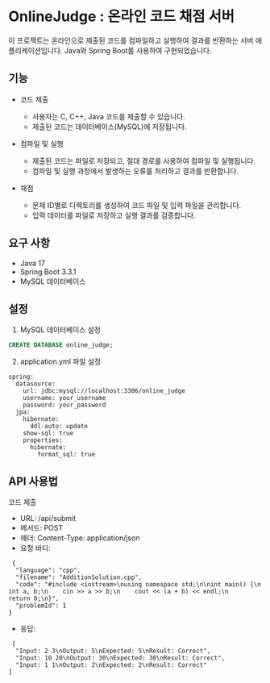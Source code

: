 # OnlineJudge : 온라인 코드 채점 서버

이 프로젝트는 온라인으로 제출된 코드를 컴파일하고 실행하여 결과를 반환하는 서버 애플리케이션입니다. Java와 Spring Boot를 사용하여 구현되었습니다.

## 기능

- 코드 제출
  - 사용자는 C, C++, Java 코드를 제출할 수 있습니다.
  - 제출된 코드는 데이터베이스(MySQL)에 저장됩니다.
  
- 컴파일 및 실행
  - 제출된 코드는 파일로 저장되고, 절대 경로를 사용하여 컴파일 및 실행됩니다.
  - 컴파일 및 실행 과정에서 발생하는 오류를 처리하고 결과를 반환합니다.

- 채점
  - 문제 ID별로 디렉토리를 생성하여 코드 파일 및 입력 파일을 관리합니다.
  - 입력 데이터를 파일로 저장하고 실행 결과를 검증합니다.

## 요구 사항

- Java 17
- Spring Boot 3.3.1
- MySQL 데이터베이스

## 설정

1. MySQL 데이터베이스 설정

```sql
CREATE DATABASE online_judge;
```

2. application.yml 파일 설정

```
spring:
  datasource:
    url: jdbc:mysql://localhost:3306/online_judge
    username: your_username
    password: your_password
  jpa:
    hibernate:
      ddl-auto: update
    show-sql: true
    properties:
      hibernate:
        format_sql: true
```

## API 사용법

코드 제출
- URL: /api/submit
- 메서드: POST
- 헤더: Content-Type: application/json
- 요청 바디:
```
 {
  "language": "cpp",
  "filename": "AdditionSolution.cpp",
  "code": "#include <iostream>\nusing namespace std;\n\nint main() {\n    int a, b;\n    cin >> a >> b;\n    cout << (a + b) << endl;\n    return 0;\n}",
  "problemId": 1
}
```
- 응답:
```
 [
  "Input: 2 3\nOutput: 5\nExpected: 5\nResult: Correct",
  "Input: 10 20\nOutput: 30\nExpected: 30\nResult: Correct",
  "Input: 1 1\nOutput: 2\nExpected: 2\nResult: Correct"
]
```





